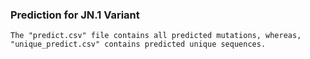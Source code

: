 ### Prediction for JN.1 Variant

    The "predict.csv" file contains all predicted mutations, whereas, "unique_predict.csv" contains predicted unique sequences.
